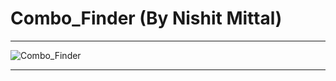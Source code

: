 # Combo_Finder (By Nishit Mittal)
---
![Combo_Finder](https://github.com/NishitMittal2004/Mini_Project-Combo_Finder/assets/123050996/740db7e2-3991-4c59-b19f-197357957b75)

---
